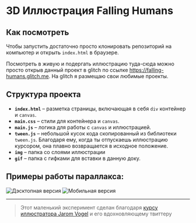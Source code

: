 # 3D  Иллюстрация Falling Humans

## Как посмотреть

Чтобы запустить достаточно просто клонировать репозиторий на компьютер и открыть `index.html` в браузере.

Посмотреть в живую и подергать иллюстрацию туда-сюда можно просто открыв данный проект в glitch по ссылке <https://falling-humans.glitch.me>. На glitch я размещаю свои любимые проекты.

## Структура проекта

- **`index.html`** – разметка страницы, включающая в себя `div` контейнер и `canvas`.
- **`main.css`** – стили для контейнера и `canvas`.
- **`main.js`** – логика для работы с `canvas` и иллюстрацией.
- **`tween.js`** – небольшой кусок кода скопированный из библиотеки `tween.js`. Благодаря ему, когда ты отпускаешь иллюстрацию курсором, она плавно возвращается в исходное положение.
- **`img`** – папка со слоями иллюстрации
- **`gif`** – папка с гифками для вставки в данную доку.

## Примеры работы параллакса:
![Дэсктопная версия](https://github.com/christofer1501/parallax_illustration/blob/master/gif/desktop.gif)
![Мобильная версия](https://github.com/christofer1501/parallax_illustration/blob/master/gif/mobile.gif)

----
>Этот маленький эксперимент сделан благодаря [курсу иллюстратора Jarom Vogel](https://www.skillshare.com/classes/Art-Code-Create-and-Code-an-Interactive-Parallax-Illustration/1862124549?via=user-profile) и его вдохновляющему твиттеру
